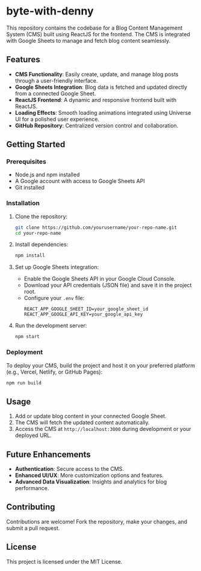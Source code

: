 # byte-with-denny


This repository contains the codebase for a Blog Content Management System (CMS) built using ReactJS for the frontend. The CMS is integrated with Google Sheets to manage and fetch blog content seamlessly.

## Features

- **CMS Functionality**: Easily create, update, and manage blog posts through a user-friendly interface.
- **Google Sheets Integration**: Blog data is fetched and updated directly from a connected Google Sheet.
- **ReactJS Frontend**: A dynamic and responsive frontend built with ReactJS.
- **Loading Effects**: Smooth loading animations integrated using Universe UI for a polished user experience.
- **GitHub Repository**: Centralized version control and collaboration.

## Getting Started

### Prerequisites

- Node.js and npm installed
- A Google account with access to Google Sheets API
- Git installed

### Installation

1. Clone the repository:
   ```bash
   git clone https://github.com/yourusername/your-repo-name.git
   cd your-repo-name
   ```

2. Install dependencies:
   ```bash
   npm install
   ```

3. Set up Google Sheets integration:
   - Enable the Google Sheets API in your Google Cloud Console.
   - Download your API credentials (JSON file) and save it in the project root.
   - Configure your `.env` file:
     ```env
     REACT_APP_GOOGLE_SHEET_ID=your_google_sheet_id
     REACT_APP_GOOGLE_API_KEY=your_google_api_key
     ```

4. Run the development server:
   ```bash
   npm start
   ```

### Deployment

To deploy your CMS, build the project and host it on your preferred platform (e.g., Vercel, Netlify, or GitHub Pages):

```bash
npm run build
```

## Usage

1. Add or update blog content in your connected Google Sheet.
2. The CMS will fetch the updated content automatically.
3. Access the CMS at `http://localhost:3000` during development or your deployed URL.

## Future Enhancements

- **Authentication**: Secure access to the CMS.
- **Enhanced UI/UX**: More customization options and features.
- **Advanced Data Visualization**: Insights and analytics for blog performance.

## Contributing

Contributions are welcome! Fork the repository, make your changes, and submit a pull request.

## License

This project is licensed under the MIT License.

